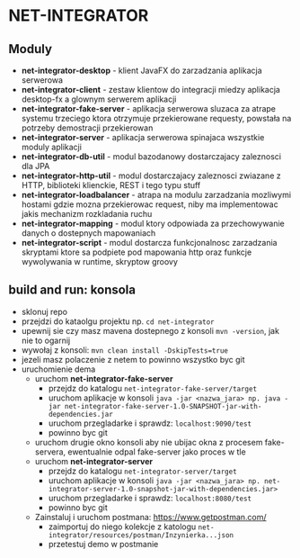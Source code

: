 # NET-INTEGRATOR

## Moduly


* **net-integrator-desktop** - klient JavaFX do zarzadzania aplikacja serwerowa
* **net-integrator-client** - zestaw klientow do integracji miedzy aplikacja desktop-fx a glownym serwerem aplikacji 
* **net-integrator-fake-server** - aplikacja serwerowa sluzaca za atrape systemu trzeciego ktora otrzymuje przekierowane requesty, 
powstała na potrzeby demostracji przekierowan
* **net-integrator-server** - aplikacja serwerowa spinajaca wszystkie
moduly aplikacji
* **net-integrator-db-util** - modul bazodanowy dostarczajacy zaleznosci
dla JPA 
* **net-integrator-http-util** - modul dostarczajacy zaleznosci zwiazane
z HTTP, biblioteki klienckie, REST i tego typu stuff
* **net-integrator-loadbalancer** - atrapa na modulu zarzadzania
mozliwymi hostami gdzie mozna przekierowac request, niby ma implementowac
jakis mechanizm rozkladania ruchu
* **net-integrator-mapping** - modul ktory odpowiada za przechowywanie danych
o dostepnych mapowaniach
* **net-integrator-script** - modul dostarcza funkcjonalnosc zarzadzania
skryptami ktore sa podpiete pod mapowania http oraz funkcje wywolywania
w runtime, skryptow groovy


## build and run: konsola

* sklonuj repo
* przejdzi do kataolgu projektu np. `cd net-integrator`
* upewnij sie czy masz mavena dostepnego z konsoli `mvn -version`, jak nie to ogarnij
* wywołaj z konsoli: `mvn clean install -DskipTests=true`
* jezeli masz polaczenie z netem to powinno wszystko byc git
* uruchomienie dema
    * uruchom **net-integrator-fake-server**
        * przejdz do katalogu `net-integrator-fake-server/target`
        * uruchom aplikacje w konsoli `java -jar <nazwa_jara> np. java -jar net-integrator-fake-server-1.0-SNAPSHOT-jar-with-dependencies.jar`
        * uruchom przegladarke i sprawdz: `localhost:9090/test`
        * powinno byc git 
    * uruchom drugie okno konsoli aby nie ubijac okna z 
    procesem fake-servera, ewentualnie odpal fake-server
    jako proces w tle
    * uruchom **net-integrator-server**
        * przejdz do katalogu `net-integrator-server/target`
        * uruchom aplikacje w konsoli `java -jar <nazwa_jara> np. net-integrator-server-1.0-snapshot-jar-with-dependencies.jar>`
        * uruchom przegladarke i sprawdz: `localhost:8080/test`
        * powinno byc git 
    * Zainstaluj i uruchom postmana: https://www.getpostman.com/
        * zaimportuj do niego kolekcje z katologu 
        `net-integrator/resources/postman/Inzynierka...json`
        * przetestuj demo w postmanie
        
        
